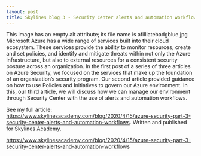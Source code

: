 ```yaml
---
layout: post
title: Skylines blog 3 - Security Center alerts and automation workflows
---
```


This image has an empty alt attribute; its file name is afilliatebadgblue.jpg
Microsoft Azure has a wide range of services built into their cloud ecosystem. These services provide the ability to monitor resources, create and set policies, and identify and mitigate threats within not only the Azure infrastructure, but also to external resources for a consistent security posture across an organization. In the first post of a series of three articles on Azure Security, we focused on the services that make up the foundation of an organization’s security program. Our second article provided guidance on how to use Policies and Initiatives to govern our Azure environment.  In this, our third article, we will discuss how we can manage our environment through Security Center with the use of alerts and automation workflows.

See my full article: https://www.skylinesacademy.com/blog/2020/4/15/azure-security-part-3-security-center-alerts-and-automation-workflows. Written and published for Skylines Academy.

https://www.skylinesacademy.com/blog/2020/4/15/azure-security-part-3-security-center-alerts-and-automation-workflows

﻿